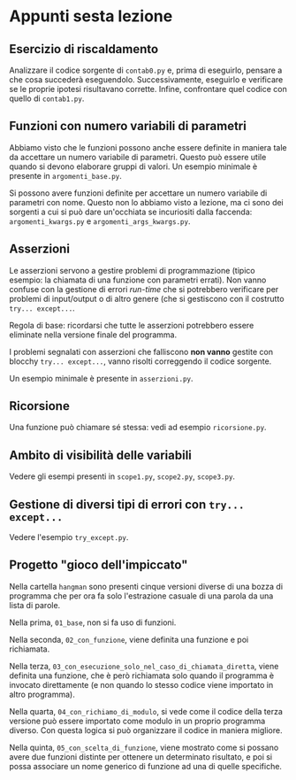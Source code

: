 # Appunti sesta lezione

## Esercizio di riscaldamento

Analizzare il codice sorgente di `contab0.py` e, prima di eseguirlo,
pensare a che cosa succederà eseguendolo. Successivamente, eseguirlo e 
verificare se le proprie ipotesi risultavano corrette. Infine, confrontare
quel codice con quello di `contab1.py`.

## Funzioni con numero variabili di parametri

Abbiamo visto che le funzioni possono anche essere definite in maniera
tale da accettare un numero variabile di parametri. Questo può essere
utile quando si devono elaborare gruppi di valori. Un esempio minimale
è presente in `argomenti_base.py`.

Si possono avere funzioni definite per accettare un numero variabile di 
parametri con nome. Questo non lo abbiamo visto a lezione, ma ci sono
dei sorgenti a cui si può dare un'occhiata se incuriositi dalla faccenda:
`argomenti_kwargs.py` e `argomenti_args_kwargs.py`.

## Asserzioni

Le asserzioni servono a gestire problemi di programmazione (tipico
esempio: la chiamata di una funzione con parametri errati). Non vanno
confuse con la gestione di errori _run-time_ che si potrebbero
verificare per problemi di input/output o di altro genere (che si 
gestiscono con il costrutto `try... except...`.

Regola di base: ricordarsi che tutte le asserzioni potrebbero essere
eliminate nella versione finale del programma.

I problemi segnalati con asserzioni che falliscono **non vanno** gestite
con blocchy `try... except...`, vanno risolti correggendo il codice sorgente.

Un esempio minimale è presente in `asserzioni.py`.

## Ricorsione

Una funzione può chiamare sé stessa: vedi ad esempio `ricorsione.py`.

## Ambito di visibilità delle variabili

Vedere gli esempi presenti in `scope1.py`, `scope2.py`, `scope3.py`.

## Gestione di diversi tipi di errori con `try... except...`

Vedere l'esempio `try_except.py`.

## Progetto "gioco dell'impiccato"

Nella cartella `hangman` sono presenti cinque versioni diverse di una bozza
di programma che per ora fa solo l'estrazione casuale di una parola da 
una lista di parole.

Nella prima, `01_base`, non si fa uso di funzioni.

Nella seconda, `02_con_funzione`, viene definita una funzione e poi richiamata.

Nella terza, `03_con_esecuzione_solo_nel_caso_di_chiamata_diretta`, viene 
definita una funzione, che è però richiamata solo quando il programma 
è invocato direttamente (e non quando lo stesso codice viene importato
in altro programma).

Nella quarta, `04_con_richiamo_di_modulo`, si vede come il codice della terza
versione può essere importato come modulo in un proprio programma diverso.
Con questa logica si può organizzare il codice in maniera migliore.

Nella quinta, `05_con_scelta_di_funzione`, viene mostrato come si possano
avere due funzioni distinte per ottenere un determinato risultato, e poi
si possa associare un nome generico di funzione ad una di quelle specifiche.



